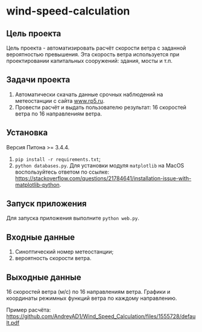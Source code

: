 # wind-speed-calculation

Цель проекта
------------------------
Цель проекта - автоматизировать расчёт скорости ветра с заданной вероятностью превышения.
Эта скорость ветра используется при проектировании капитальных сооружений: здания, мосты и т.п.

Задачи проекта
------------------------
1. Автоматически скачать данные срочных наблюдений на метеостанции с сайта www.rp5.ru.
2. Провести расчёт и выдать пользователю результат: 16 скоростей ветра по 16 направлениям ветра.

Установка
----------------
Версия Питона >= 3.4.4.
1. `pip install -r requirements.txt`;
2. `python databases.py`.
Для установки модуля `matplotlib` на MacOS воспользуйтесь ответом по ссылке: https://stackoverflow.com/questions/21784641/installation-issue-with-matplotlib-python.

Запуск приложения
------------------
Для запуска приложения выполните `python web.py`.

Входные данные
---------------
1. Синоптический номер метеостанции;
2. вероятность скорости ветра.

Выходные данные
----------------
16 скоростей ветра (м/с) по 16 направлениям ветра. Графики и координаты режимных функций ветра по каждому направлению.

Пример расчёта: https://github.com/AndreyAD1/Wind_Speed_Calculation/files/1555728/default.pdf



